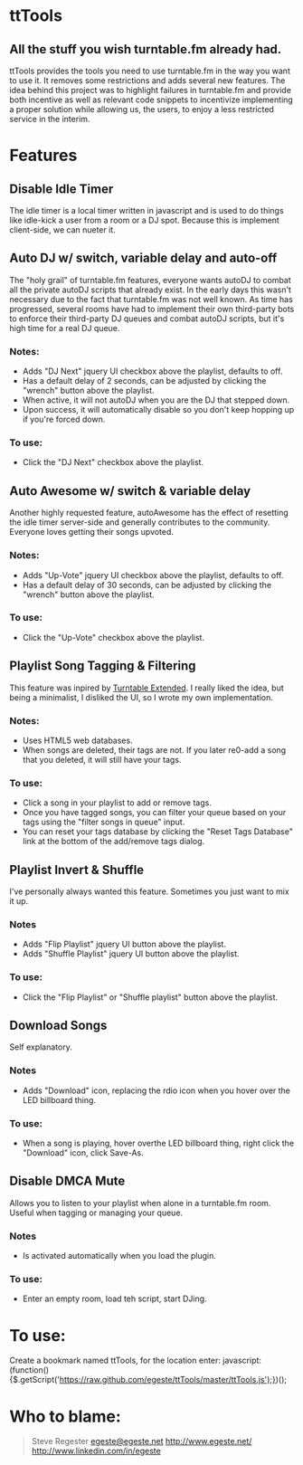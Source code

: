 # ttTools
## All the stuff you wish turntable.fm already had.

ttTools provides the tools you need to use turntable.fm in the way you want to use it. It removes some restrictions and adds several new features. The idea behind this project was to highlight failures in turntable.fm and provide both incentive as well as relevant code snippets to incentivize implementing a proper solution while allowing us, the users, to enjoy a less restricted service in the interim.

# Features
## Disable Idle Timer
The idle timer is a local timer written in javascript and is used to do things like idle-kick a user from a room or a DJ spot. Because this is implement client-side, we can nueter it.

## Auto DJ w/ switch, variable delay and auto-off
The "holy grail" of turntable.fm features, everyone wants autoDJ to combat all the private autoDJ scripts that already exist. In the early days this wasn't necessary due to the fact that turntable.fm was not well known. As time has progressed, several rooms have had to implement their own third-party bots to enforce their third-party DJ queues and combat autoDJ scripts, but it's high time for a real DJ queue.

### Notes:
<ul>
	<li>Adds "DJ Next" jquery UI checkbox above the playlist, defaults to off.</li>
	<li>Has a default delay of 2 seconds, can be adjusted by clicking the "wrench" button above the playlist.</li>
	<li>When active, it will not autoDJ when you are the DJ that stepped down.</li>
	<li>Upon success, it will automatically disable so you don't keep hopping up if you're forced down.</li>
</ul>

### To use:
<ul>
	<li>Click the "DJ Next" checkbox above the playlist.</li>
</ul>

## Auto Awesome w/ switch & variable delay
Another highly requested feature, autoAwesome has the effect of resetting the idle timer server-side and generally contributes to the community. Everyone loves getting their songs upvoted.

### Notes:
<ul>
	<li>Adds "Up-Vote" jquery UI checkbox above the playlist, defaults to off.</li>
	<li>Has a default delay of 30 seconds, can be adjusted by clicking the "wrench" button above the playlist.</li>
</ul>

### To use:
<ul>
	<li>Click the "Up-Vote" checkbox above the playlist.</li>
</ul>

## Playlist Song Tagging & Filtering
This feature was inpired by [Turntable Extended](https://github.com/MarkReeder/Turntable.fm-Extensions 'Turntable Extended'). I really liked the idea, but being a minimalist, I disliked the UI, so I wrote my own implementation.

### Notes:
<ul>
	<li>Uses HTML5 web databases.</li>
	<li>When songs are deleted, their tags are not. If you later re0-add a song that you deleted, it will still have your tags.</li>
</ul>

### To use:
<ul>
	<li>Click a song in your playlist to add or remove tags.</li>
	<li>Once you have tagged songs, you can filter your queue based on your tags using the "filter songs in queue" input.</li>
	<li>You can reset your tags database by clicking the "Reset Tags Database" link at the bottom of the add/remove tags dialog.</li>
</ul>

## Playlist Invert & Shuffle
I've personally always wanted this feature. Sometimes you just want to mix it up.

### Notes
<ul>
	<li>Adds "Flip Playlist" jquery UI button above the playlist.</li>
	<li>Adds "Shuffle Playlist" jquery UI button above the playlist.</li>
</ul>

### To use:
<ul>
	<li>Click the "Flip Playlist" or "Shuffle playlist" button above the playlist.</li>
</ul>

## Download Songs
Self explanatory.

### Notes
<ul>
	<li>Adds "Download" icon, replacing the rdio icon when you hover over the LED billboard thing.</li>
</ul>

### To use:
<ul>
	<li>When a song is playing, hover overthe LED billboard thing, right click the "Download" icon, click Save-As.</li>
</ul>

## Disable DMCA Mute
Allows you to listen to your playlist when alone in a turntable.fm room. Useful when tagging or managing your queue.

### Notes
<ul>
	<li>Is activated automatically when you load the plugin.</li>
</ul>

### To use:
<ul>
	<li>Enter an empty room, load teh script, start DJing.</li>
</ul>

# To use:
Create a bookmark named ttTools, for the location enter:
	javascript:(function(){$.getScript('https://raw.github.com/egeste/ttTools/master/ttTools.js');})();

# Who to blame:
> Steve Regester
> egeste@egeste.net
> http://www.egeste.net/
> http://www.linkedin.com/in/egeste
